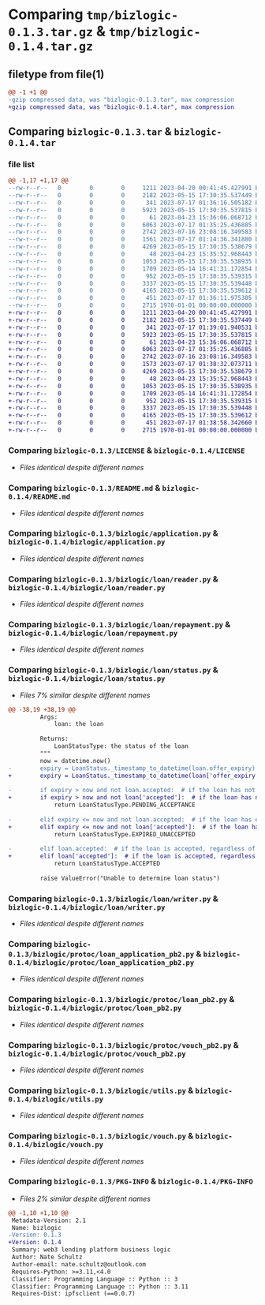 # Comparing `tmp/bizlogic-0.1.3.tar.gz` & `tmp/bizlogic-0.1.4.tar.gz`

## filetype from file(1)

```diff
@@ -1 +1 @@
-gzip compressed data, was "bizlogic-0.1.3.tar", max compression
+gzip compressed data, was "bizlogic-0.1.4.tar", max compression
```

## Comparing `bizlogic-0.1.3.tar` & `bizlogic-0.1.4.tar`

### file list

```diff
@@ -1,17 +1,17 @@
--rw-r--r--   0        0        0     1211 2023-04-20 00:41:45.427991 bizlogic-0.1.3/LICENSE
--rw-r--r--   0        0        0     2182 2023-05-15 17:30:35.537449 bizlogic-0.1.3/README.md
--rw-r--r--   0        0        0      341 2023-07-17 01:36:16.505182 bizlogic-0.1.3/bizlogic/__init__.py
--rw-r--r--   0        0        0     5923 2023-05-15 17:30:35.537815 bizlogic-0.1.3/bizlogic/application.py
--rw-r--r--   0        0        0       61 2023-04-23 15:36:06.068712 bizlogic-0.1.3/bizlogic/loan/__init__.py
--rw-r--r--   0        0        0     6063 2023-07-17 01:35:25.436885 bizlogic-0.1.3/bizlogic/loan/reader.py
--rw-r--r--   0        0        0     2742 2023-07-16 23:08:16.349583 bizlogic-0.1.3/bizlogic/loan/repayment.py
--rw-r--r--   0        0        0     1561 2023-07-17 01:14:36.341880 bizlogic-0.1.3/bizlogic/loan/status.py
--rw-r--r--   0        0        0     4269 2023-05-15 17:30:35.538679 bizlogic-0.1.3/bizlogic/loan/writer.py
--rw-r--r--   0        0        0       48 2023-04-23 15:35:52.968443 bizlogic-0.1.3/bizlogic/protoc/__init__.py
--rw-r--r--   0        0        0     1053 2023-05-15 17:30:35.538935 bizlogic-0.1.3/bizlogic/protoc/loan_application_pb2.py
--rw-r--r--   0        0        0     1709 2023-05-14 16:41:31.172854 bizlogic-0.1.3/bizlogic/protoc/loan_pb2.py
--rw-r--r--   0        0        0      952 2023-05-15 17:30:35.539315 bizlogic-0.1.3/bizlogic/protoc/vouch_pb2.py
--rw-r--r--   0        0        0     3337 2023-05-15 17:30:35.539448 bizlogic-0.1.3/bizlogic/utils.py
--rw-r--r--   0        0        0     4165 2023-05-15 17:30:35.539612 bizlogic-0.1.3/bizlogic/vouch.py
--rw-r--r--   0        0        0      451 2023-07-17 01:36:11.975305 bizlogic-0.1.3/pyproject.toml
--rw-r--r--   0        0        0     2715 1970-01-01 00:00:00.000000 bizlogic-0.1.3/PKG-INFO
+-rw-r--r--   0        0        0     1211 2023-04-20 00:41:45.427991 bizlogic-0.1.4/LICENSE
+-rw-r--r--   0        0        0     2182 2023-05-15 17:30:35.537449 bizlogic-0.1.4/README.md
+-rw-r--r--   0        0        0      341 2023-07-17 01:39:01.940531 bizlogic-0.1.4/bizlogic/__init__.py
+-rw-r--r--   0        0        0     5923 2023-05-15 17:30:35.537815 bizlogic-0.1.4/bizlogic/application.py
+-rw-r--r--   0        0        0       61 2023-04-23 15:36:06.068712 bizlogic-0.1.4/bizlogic/loan/__init__.py
+-rw-r--r--   0        0        0     6063 2023-07-17 01:35:25.436885 bizlogic-0.1.4/bizlogic/loan/reader.py
+-rw-r--r--   0        0        0     2742 2023-07-16 23:08:16.349583 bizlogic-0.1.4/bizlogic/loan/repayment.py
+-rw-r--r--   0        0        0     1573 2023-07-17 01:38:32.073711 bizlogic-0.1.4/bizlogic/loan/status.py
+-rw-r--r--   0        0        0     4269 2023-05-15 17:30:35.538679 bizlogic-0.1.4/bizlogic/loan/writer.py
+-rw-r--r--   0        0        0       48 2023-04-23 15:35:52.968443 bizlogic-0.1.4/bizlogic/protoc/__init__.py
+-rw-r--r--   0        0        0     1053 2023-05-15 17:30:35.538935 bizlogic-0.1.4/bizlogic/protoc/loan_application_pb2.py
+-rw-r--r--   0        0        0     1709 2023-05-14 16:41:31.172854 bizlogic-0.1.4/bizlogic/protoc/loan_pb2.py
+-rw-r--r--   0        0        0      952 2023-05-15 17:30:35.539315 bizlogic-0.1.4/bizlogic/protoc/vouch_pb2.py
+-rw-r--r--   0        0        0     3337 2023-05-15 17:30:35.539448 bizlogic-0.1.4/bizlogic/utils.py
+-rw-r--r--   0        0        0     4165 2023-05-15 17:30:35.539612 bizlogic-0.1.4/bizlogic/vouch.py
+-rw-r--r--   0        0        0      451 2023-07-17 01:38:58.342660 bizlogic-0.1.4/pyproject.toml
+-rw-r--r--   0        0        0     2715 1970-01-01 00:00:00.000000 bizlogic-0.1.4/PKG-INFO
```

### Comparing `bizlogic-0.1.3/LICENSE` & `bizlogic-0.1.4/LICENSE`

 * *Files identical despite different names*

### Comparing `bizlogic-0.1.3/README.md` & `bizlogic-0.1.4/README.md`

 * *Files identical despite different names*

### Comparing `bizlogic-0.1.3/bizlogic/application.py` & `bizlogic-0.1.4/bizlogic/application.py`

 * *Files identical despite different names*

### Comparing `bizlogic-0.1.3/bizlogic/loan/reader.py` & `bizlogic-0.1.4/bizlogic/loan/reader.py`

 * *Files identical despite different names*

### Comparing `bizlogic-0.1.3/bizlogic/loan/repayment.py` & `bizlogic-0.1.4/bizlogic/loan/repayment.py`

 * *Files identical despite different names*

### Comparing `bizlogic-0.1.3/bizlogic/loan/status.py` & `bizlogic-0.1.4/bizlogic/loan/status.py`

 * *Files 7% similar despite different names*

```diff
@@ -38,19 +38,19 @@
         Args:
             loan: the loan
 
         Returns:
             LoanStatusType: the status of the loan
         """
         now = datetime.now()
-        expiry = LoanStatus._timestamp_to_datetime(loan.offer_expiry)
+        expiry = LoanStatus._timestamp_to_datetime(loan['offer_expiry'])
 
-        if expiry > now and not loan.accepted:  # if the loan has not expired and is not accepted
+        if expiry > now and not loan['accepted']:  # if the loan has not expired and is not accepted
             return LoanStatusType.PENDING_ACCEPTANCE
 
-        elif expiry <= now and not loan.accepted:  # if the loan has expired and is not accepted
+        elif expiry <= now and not loan['accepted']:  # if the loan has expired and is not accepted
             return LoanStatusType.EXPIRED_UNACCEPTED
 
-        elif loan.accepted:  # if the loan is accepted, regardless of expiry
+        elif loan['accepted']:  # if the loan is accepted, regardless of expiry
             return LoanStatusType.ACCEPTED
 
         raise ValueError("Unable to determine loan status")
```

### Comparing `bizlogic-0.1.3/bizlogic/loan/writer.py` & `bizlogic-0.1.4/bizlogic/loan/writer.py`

 * *Files identical despite different names*

### Comparing `bizlogic-0.1.3/bizlogic/protoc/loan_application_pb2.py` & `bizlogic-0.1.4/bizlogic/protoc/loan_application_pb2.py`

 * *Files identical despite different names*

### Comparing `bizlogic-0.1.3/bizlogic/protoc/loan_pb2.py` & `bizlogic-0.1.4/bizlogic/protoc/loan_pb2.py`

 * *Files identical despite different names*

### Comparing `bizlogic-0.1.3/bizlogic/protoc/vouch_pb2.py` & `bizlogic-0.1.4/bizlogic/protoc/vouch_pb2.py`

 * *Files identical despite different names*

### Comparing `bizlogic-0.1.3/bizlogic/utils.py` & `bizlogic-0.1.4/bizlogic/utils.py`

 * *Files identical despite different names*

### Comparing `bizlogic-0.1.3/bizlogic/vouch.py` & `bizlogic-0.1.4/bizlogic/vouch.py`

 * *Files identical despite different names*

### Comparing `bizlogic-0.1.3/PKG-INFO` & `bizlogic-0.1.4/PKG-INFO`

 * *Files 2% similar despite different names*

```diff
@@ -1,10 +1,10 @@
 Metadata-Version: 2.1
 Name: bizlogic
-Version: 0.1.3
+Version: 0.1.4
 Summary: web3 lending platform business logic
 Author: Nate Schultz
 Author-email: nate.schultz@outlook.com
 Requires-Python: >=3.11,<4.0
 Classifier: Programming Language :: Python :: 3
 Classifier: Programming Language :: Python :: 3.11
 Requires-Dist: ipfsclient (==0.0.7)
```

